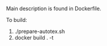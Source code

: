 Main description is found in Dockerfile. 

To build:
1. ./prepare-autotex.sh
2. docker build . -t <somename>
